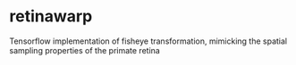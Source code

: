 # retinawarp
Tensorflow implementation of fisheye transformation, mimicking the spatial sampling properties of the primate retina
